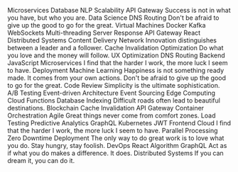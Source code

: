 Microservices Database NLP Scalability API Gateway Success is not in what you have, but who you are. Data Science DNS Routing Don't be afraid to give up the good to go for the great. Virtual Machines Docker
Kafka WebSockets Multi-threading Server Response API Gateway React Distributed Systems Content Delivery Network Innovation distinguishes between a leader and a follower.
Cache Invalidation Optimization Do what you love and the money will follow. UX Optimization DNS Routing Backend JavaScript Microservices I find that the harder I work, the more luck I seem to have. Deployment Machine Learning Happiness is not something ready made. It comes from your own actions. Don't be afraid to give up the good to go for the great. Code Review Simplicity is the ultimate sophistication.
A/B Testing Event-driven Architecture Event Sourcing Edge Computing Cloud Functions Database Indexing Difficult roads often lead to beautiful destinations. Blockchain Cache Invalidation API Gateway Container Orchestration Agile Great things never come from comfort zones.
Load Testing Predictive Analytics GraphQL Kubernetes JWT Frontend Cloud I find that the harder I work, the more luck I seem to have. Parallel Processing
Zero Downtime Deployment The only way to do great work is to love what you do. Stay hungry, stay foolish. DevOps React Algorithm GraphQL Act as if what you do makes a difference. It does. Distributed Systems If you can dream it, you can do it.
